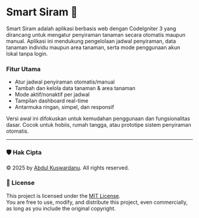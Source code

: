 # Smart Siram 🌱

Smart Siram adalah aplikasi berbasis web dengan CodeIgniter 3 yang dirancang untuk mengatur penyiraman tanaman secara otomatis maupun manual. Aplikasi ini mendukung pengelolaan jadwal penyiraman, data tanaman individu maupun area tanaman, serta mode penggunaan akun lokal tanpa login.

### Fitur Utama
- Atur jadwal penyiraman otomatis/manual
- Tambah dan kelola data tanaman & area tanaman
- Mode aktif/nonaktif per jadwal
- Tampilan dashboard real-time
- Antarmuka ringan, simpel, dan responsif

Versi awal ini difokuskan untuk kemudahan penggunaan dan fungsionalitas dasar. Cocok untuk hobiis, rumah tangga, atau prototipe sistem penyiraman otomatis.

---

### 🛡️ Hak Cipta
© 2025 by [Abdul Kuswardanu](https://github.com/abdul-kuswardanu). All rights reserved.

### 📄 License
This project is licensed under the [MIT License](https://opensource.org/licenses/MIT).  
You are free to use, modify, and distribute this project, even commercially, as long as you include the original copyright.
